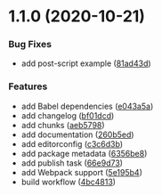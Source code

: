 # 1.1.0 (2020-10-21)


### Bug Fixes

* add post-script example ([81ad43d](https://github.com/fczbkk/workshop-2020-10-21-javascript-tools/commit/81ad43d5f8fc49f28a5e6fe124a770b3a661d7c7))


### Features

* add Babel dependencies ([e043a5a](https://github.com/fczbkk/workshop-2020-10-21-javascript-tools/commit/e043a5a694feebd9dbb7bc7d984a0914046a8bf9))
* add changelog ([bf01dcd](https://github.com/fczbkk/workshop-2020-10-21-javascript-tools/commit/bf01dcd5c6f5922e6d90bed0cd6845de5f164751))
* add chunks ([aeb5798](https://github.com/fczbkk/workshop-2020-10-21-javascript-tools/commit/aeb5798eee330ce72acb0af70e48c9378a66ac17))
* add documentation ([260b5ed](https://github.com/fczbkk/workshop-2020-10-21-javascript-tools/commit/260b5ed73897b9ad5748583c746401cf327d2f15))
* add editorconfig ([c3c6d3b](https://github.com/fczbkk/workshop-2020-10-21-javascript-tools/commit/c3c6d3bc88e89480ec3413aadf5a37d9fe2fb909))
* add package metadata ([6356be8](https://github.com/fczbkk/workshop-2020-10-21-javascript-tools/commit/6356be83bb155db6e47b86f783ca601c23ae0472))
* add publish task ([66e9d73](https://github.com/fczbkk/workshop-2020-10-21-javascript-tools/commit/66e9d73b6dfacec20c0c7823b67300d8d287119e))
* add Webpack support ([5e195b4](https://github.com/fczbkk/workshop-2020-10-21-javascript-tools/commit/5e195b4f7cc443cb4fe859c2a129938ba7d26f7d))
* build workflow ([4bc4813](https://github.com/fczbkk/workshop-2020-10-21-javascript-tools/commit/4bc481397f6389c7f99c1b528dcf08b1decff9f0))



